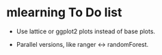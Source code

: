 # mlearning To Do list

-   Use lattice or ggplot2 plots instead of base plots.

-   Parallel versions, like ranger \<-\> randomForest.
